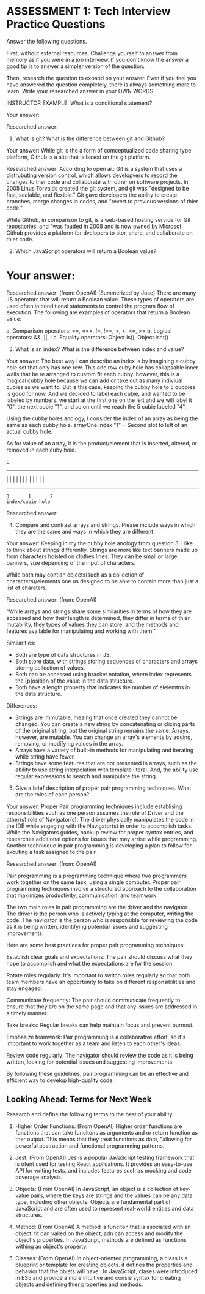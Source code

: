 # ASSESSMENT 1: Tech Interview Practice Questions

Answer the following questions.

First, without external resources. Challenge yourself to answer from memory as if you were in a job interview. If you don't know the answer a good tip is to answer a simpler version of the question.

Then, research the question to expand on your answer. Even if you feel you have answered the question completely, there is always something more to learn. Write your researched answer in your OWN WORDS.

INSTRUCTOR EXAMPLE: What is a conditional statement?

Your answer:

Researched answer:

1. What is git? What is the difference between git and Github?

Your answer: While git is the a form of comceptualized code sharing type platform, Github is a site that is based on the git platform. 

Researched answer: According to open ai.:
Git is a system that uses a distrubuting version control, which allows developvers to record the changes to ther code and collaborate with other on software projects. In 2005 Linus Torvalds created the git system, and git was "designed to be fast, scalable, and flexible." Git gave developers the ability to create branches, merge changes in codes, and "revert to previous versions of thier code." 

While Github, in comparison to git, is a web-based hosting service for Git repositories, and "was fouded in 2008 and is now owned by Microsof. Github provides a platform  for dvelopers to stor, share, and collaborate on thier code. 

2. Which JavaScript operators will return a Boolean value?

Your answer:
===

Researched answer: (from: OpenAI) (Summerized by Jose)
There are many JS operators that will return a Boolean value. These types of operators are used often in conditional statements to control the program flow of execution. The following are examples of operators that return a Boolean value:

a. Comparison operators: ==, ===, !=, !==, <, >, <=, >=
b. Logical operators: &&, ||, !
c. Equality operators: Object.is(), Object.isnt()

3. What is an index? What is the difference between index and value?

Your answer: The best way I can describe an index is by imagining a cubby hole set that only has one row. This one row cuby hole has collapsable inner walls that be re arranged to custom fit each cubby. however, this is a magical cubby hole because we can add or take out as many indiviual cubies as we want to. But is this case, keeping the cubby hole to 5 cubbies is good for now. And we decided to label each cubie, and wanted to be labeled by numbers. we start at the first one on the left and we will label it "0", the next cubie "1", and so on until we reach the 5 cubie labeled "4". 

Using the cubby holes anology, I consider the index of an array as being the same as each cubby hole. arrayOne.index "1" = Second slot to left of an actual cubby hole.

As for value of an array, it is the product/element that is inserted, altered, or removed in each cuby hole.

c

 ------- ------- -------
|       |       |       |
|       |       |       |
|       |       |       |
 ------- ------- -------
    0       1       2
    index/cubie hole
Researched answer:

4. Compare and contrast arrays and strings. Please include ways in which they are the same and ways in which they are different.

Your answer: Keeping in my the cubby hole anology from question 3. I like to think about strings differently. Strings are more like text banners made up from characters hoisted on clothes lines. They can be small or large banners, size depending of the input of characters.

While both may contian objects(such as a collection of characters)/elements one us designed to be able to contain more than just a list of charaters. 

Researched answer: (from: OpenAI) 

"While arrays and strings share some similarities in terms of how they are accessed and how their length is determined, they differ in terms of thier mutability, they types of values they can store, and the methods and features available for manipulating and working with them."

Similarities:
- Both are type of data structures in JS.
- Both store data, with strings storing sequences of characters and arrays storing collection of values.
- Both can be accessed using bracket notation, where index represents the [p]osition of the value in the data structure.
- Both have a length property that indicates the number of elelemtns in the data structure. 

Differences:
- Strings are immutable, meaing that once created they cannot be changed. You can create a new string by concatenating or clicing parts of the original string, but the original string remains the same. Arrays, however, are mutable. You can change an array's elements by adding, removing, or modifying values in the array. 
- Arrays have a variety of built-in methods for manipulating and iterating while string have fewer. 
- Strings have some features that are not presented in arrays, such as the ability to use string interpolation with template literal. And, the ability use regular expressions to search and manipulate the string.

5. Give a brief description of proper pair programming techniques. What are the roles of each person?

Your answer: Proper Pair programming techniques include establising responsibilities such as one person assumes the role of Driver and the other(s) role of Navigator(s). The driver physically manipulates the code in the IDE while engaging with the Navigator(s) in order to accomplish tasks. While the Navigators guides, backup review for proper syntax entries, and researches additional options for issues that may arrise while programming.  Another technieque in pair programming is developing a plan to follow for excuting a task assigned to the pair. 

Researched answer: (from: OpenAI)

Pair programming is a programming technique where two programmers work together on the same task, using a single computer. Proper pair programming techniques involve a structured approach to the collaboration that maximizes productivity, communication, and teamwork.

The two main roles in pair programming are the driver and the navigator. The driver is the person who is actively typing at the computer, writing the code. The navigator is the person who is responsible for reviewing the code as it is being written, identifying potential issues and suggesting improvements.

Here are some best practices for proper pair programming techniques:

Establish clear goals and expectations: The pair should discuss what they hope to accomplish and what the expectations are for the session.

Rotate roles regularly: It's important to switch roles regularly so that both team members have an opportunity to take on different responsibilities and stay engaged.

Communicate frequently: The pair should communicate frequently to ensure that they are on the same page and that any issues are addressed in a timely manner.

Take breaks: Regular breaks can help maintain focus and prevent burnout.

Emphasize teamwork: Pair programming is a collaborative effort, so it's important to work together as a team and listen to each other's ideas.

Review code regularly: The navigator should review the code as it is being written, looking for potential issues and suggesting improvements.

By following these guidelines, pair programming can be an effective and efficient way to develop high-quality code.

## Looking Ahead: Terms for Next Week

Research and define the following terms to the best of your ability.

1. Higher Order Functions: (From OpenAI)
Higher order functions are functions that can take funcitons as arguments and or return function as ther output. This means that they treat functions as data, "allowing for powerful abstraction and functional programming patterns.

2. Jest: (From OpenAI)
Jes is a popular JavaScript testing framework that is ofent used for testing React applications. It provides an easy-to-use API for writing tests, and includes features such as mocking and code coverage analysis.

3. Objects: (From OpenAI)
In JavaScript, an object is a collection of key-value pairs, where the keys are strings and the values can be any data type, including other objects. Objects are fundamental part of JavaScript and are often used to represent real-world entities and data structures. 

4. Method: (From OpenAI)
A method is funciton that is asociated with an object. tit can valled on the object, adn can access and modify the object's properties. In JavaScript, methods are defined as functions withing an object's property.

5. Classes: (From OpenAI)
In object-oriented programming, a class is a blueprint or template for creating objects. it defines the properties and behavior that the objets will have . In JavaScript, clases were introduced in ES5 and provide a more intuitive and consie syntax for creating objects and defining thier properties and methods. 